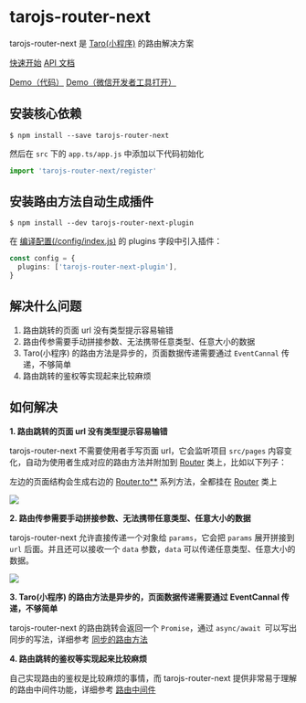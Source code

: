 # tarojs-router-next

tarojs-router-next 是 [Taro(小程序)](https://taro-docs.jd.com/taro/docs/README/index.html) 的路由解决方案

[快速开始](http://lblblib.gitee.io/tarojs-router-next/guide/quike/start)	[API 文档](http://lblblib.gitee.io/tarojs-router-next/api/class/router)

[Demo（代码）](https://github.com/lblblong/tarojs-router-next/tree/master/examples)		[Demo（微信开发者工具打开）](https://developers.weixin.qq.com/s/2CcFkJmo7Dpb)



## 安装核心依赖

```shell
$ npm install --save tarojs-router-next
```

然后在 `src` 下的 `app.ts/app.js` 中添加以下代码初始化

```typescript
import 'tarojs-router-next/register'
```



## 安装路由方法自动生成插件

```shell
$ npm install --dev tarojs-router-next-plugin
```

在 [编译配置(/config/index.js)](https://taro-docs.jd.com/taro/docs/config-detail/#plugins) 的 plugins 字段中引入插件：

```typescript
const config = {
  plugins: ['tarojs-router-next-plugin'],
}
```



## 解决什么问题

1. 路由跳转的页面 url 没有类型提示容易输错
2. 路由传参需要手动拼接参数、无法携带任意类型、任意大小的数据
3. Taro(小程序) 的路由方法是异步的，页面数据传递需要通过 `EventCannal` 传递，不够简单
4. 路由跳转的鉴权等实现起来比较麻烦



## 如何解决

**1. 路由跳转的页面 url 没有类型提示容易输错**

tarojs-router-next 不需要使用者手写页面 url，它会监听项目 `src/pages` 内容变化，自动为使用者生成对应的路由方法并附加到 [Router](http://lblblib.gitee.io/tarojs-router-next/api/class/router) 类上，比如以下列子：

左边的页面结构会生成右边的 [Router.to\*\*](http://lblblib.gitee.io/tarojs-router-next/api/class/router#to-options-) 系列方法，全都挂在 [Router](http://lblblib.gitee.io/tarojs-router-next/api/class/router) 类上

![](https://gitee.com/lblblib/tarojs-router-next/raw/master/public/images/code1.png)

**2. 路由传参需要手动拼接参数、无法携带任意类型、任意大小的数据**

tarojs-router-next 允许直接传递一个对象给 `params`，它会把 `params` 展开拼接到 `url` 后面。并且还可以接收一个 `data` 参数，`data` 可以传递任意类型、任意大小的数据。

![](https://gitee.com/lblblib/tarojs-router-next/raw/master/public/images/code2.gif)

**3. Taro(小程序) 的路由方法是异步的，页面数据传递需要通过 EventCannal 传递，不够简单**

tarojs-router-next 的路由跳转会返回一个 `Promise`，通过 `async/await `可以写出同步的写法，详细参考 [同步的路由方法](http://lblblib.gitee.io/tarojs-router-next/guide/quike/sync-router)

**4. 路由跳转的鉴权等实现起来比较麻烦**

自己实现路由的鉴权是比较麻烦的事情，而 tarojs-router-next 提供非常易于理解的路由中间件功能，详细参考 [路由中间件](http://lblblib.gitee.io/tarojs-router-next/guide/quike/middleware)
